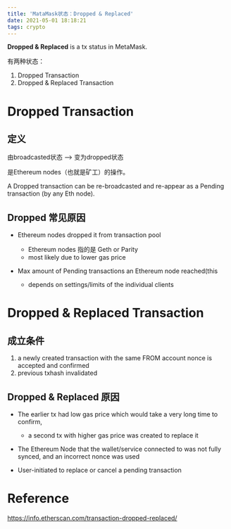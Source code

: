 ```yaml
---
title: 'MataMask状态：Dropped & Replaced'
date: 2021-05-01 18:18:21
tags: crypto
---
```


__Dropped & Replaced__ is a tx status in MetaMask.

有两种状态：

1. Dropped Transaction
2. Dropped & Replaced Transaction

# Dropped Transaction

## 定义

由broadcasted状态 --> 变为dropped状态

是Ethereum nodes（也就是矿工）的操作。

A Dropped transaction can be re-broadcasted and re-appear as a Pending transaction (by any Eth node).

## Dropped 常见原因

- Ethereum nodes dropped it from transaction pool
  - Ethereum nodes 指的是 Geth or Parity
  - most likely due to lower gas price

- Max amount of Pending transactions an Ethereum node reached(this
  - depends on settings/limits of the individual clients

# Dropped & Replaced Transaction

## 成立条件

1. a newly created transaction with the same FROM account nonce is accepted and confirmed
2. previous txhash invalidated

## Dropped & Replaced 原因

- The earlier tx had low gas price which would take a very long time to confirm,
  - a second tx with higher gas price was created to replace it

- The Ethereum Node that the wallet/service connected to was not fully synced, and an incorrect nonce was used

- User-initiated to replace or cancel a pending transaction

# Reference

https://info.etherscan.com/transaction-dropped-replaced/
